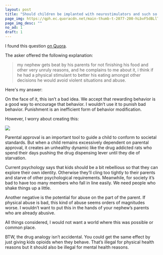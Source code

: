 ```yaml
---
layout: post
title: "Should children be implanted with neurostimulators and such so that they can make better decisions and avoid parental stresses turned violent?"
page_img: https://qph.ec.quoracdn.net/main-thumb-t-2077-200-hLbvF5dBLlTLgbAh0lp8HhkhtxXDnmMd.jpeg
page_img_desc: ""
no_ad: 1
draft: 1
---
```


I found this question <a href="https://www.quora.com/Should-children-be-implanted-with-neurostimulators-and-such-so-that-they-can-make-better-decisions-and-avoid-parental-stresses-turned-violent/">on Quora</a>.

The asker offered the following explanation:

<blockquote>
my nephew gets beat by his parents for not finishing his food and other very unruly reasons, and he complains to me about it, i think if he had a physical stimulant to better his eating amongst other decisions he would avoid violent situations and abuse.
</blockquote>

Here's my answer:

On the face of it, this isn’t a bad idea. We accept that rewarding behavior is a good way to encourage that behavior. I wouldn’t use it to punish bad behavior. Punishment is an inefficient form of behavior modification.

However, I worry about creating this:

<img src="https://qph.ec.quoracdn.net/main-qimg-596e4dea06ec9d0343e133e656ba8535-c" />

Parental approval is an important tool to guide a child to conform to societal standards. But when a child remains excessively dependent on parental approval, it creates an unhealthy dynamic like the drug addicted rats who spend their days pushing the drug dispensing lever until they die of starvation.

Current psychology says that kids should be a bit rebellious so that they can explore their own identity. Otherwise they’ll cling too tightly to their parents and starve of other psychological requirements. Meanwhile, for society it’s bad to have too many members who fall in line easily. We need people who shake things up a little.

Another negative is the potential for abuse on the part of the parent. If physical abuse is bad, this kind of abuse seems orders of magnitudes worse. I wouldn’t want to put this in the hands of your nephew’s parents who are already abusive.

All things considered, I would not want a world where this was possible or common place.

BTW, the drug analogy isn’t accidental. You could get the same effect by just giving kids opioids when they behave. That’s illegal for physical health reasons but it should also be illegal for mental health reasons.
